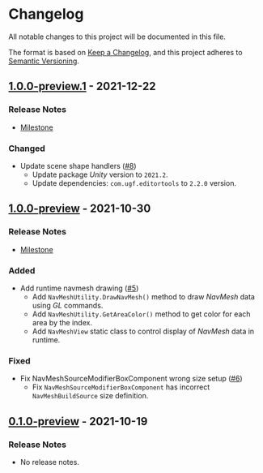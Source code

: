 # Changelog

All notable changes to this project will be documented in this file.

The format is based on [Keep a Changelog](https://keepachangelog.com/en/1.0.0/),
and this project adheres to [Semantic Versioning](https://semver.org/spec/v2.0.0.html).

## [1.0.0-preview.1](https://github.com/unity-game-framework/ugf-navigation/releases/tag/1.0.0-preview.1) - 2021-12-22  

### Release Notes

- [Milestone](https://github.com/unity-game-framework/ugf-navigation/milestone/2?closed=1)  
    

### Changed

- Update scene shape handlers ([#8](https://github.com/unity-game-framework/ugf-navigation/pull/8))  
    - Update package _Unity_ version to `2021.2`.
    - Update dependencies: `com.ugf.editortools` to `2.2.0` version.

## [1.0.0-preview](https://github.com/unity-game-framework/ugf-navigation/releases/tag/1.0.0-preview) - 2021-10-30  

### Release Notes

- [Milestone](https://github.com/unity-game-framework/ugf-navigation/milestone/1?closed=1)  
    

### Added

- Add runtime navmesh drawing ([#5](https://github.com/unity-game-framework/ugf-navigation/pull/5))  
    - Add `NavMeshUtility.DrawNavMesh()` method to draw _NavMesh_ data using _GL_ commands.
    - Add `NavMeshUtility.GetAreaColor()` method to get color for each area by the index.
    - Add `NavMeshView` static class to control display of _NavMesh_ data in runtime.

### Fixed

- Fix NavMeshSourceModifierBoxComponent wrong size setup ([#6](https://github.com/unity-game-framework/ugf-navigation/pull/6))  
    - Fix `NavMeshSourceModifierBoxComponent` has incorrect `NavMeshBuildSource` size definition.

## [0.1.0-preview](https://github.com/unity-game-framework/ugf-navigation/releases/tag/0.1.0-preview) - 2021-10-19  

### Release Notes

- No release notes.


